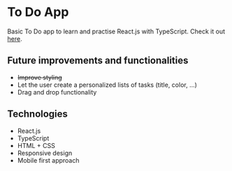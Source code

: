 # To Do App
Basic To Do app to learn and practise React.js with TypeScript. Check it out [here](https://fabbeiru.github.io/ToDoApp/).

## Future improvements and functionalities
- ~~Improve styling~~
- Let the user create a personalized lists of tasks (title, color, ...)
- Drag and drop functionality

## Technologies
- React.js
- TypeScript
- HTML + CSS
- Responsive design
- Mobile first approach
